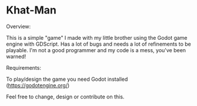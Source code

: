 # Khat-Man

Overview:

This is a simple "game" I made with my little brother using the Godot game engine with GDScript. Has a lot of bugs and needs a lot of refinements to be playable.  I'm not a good programmer and my code is a mess, you've been warned!

Requirements:

To play/design the game you need Godot installed (https://godotengine.org/)

Feel free to change, design or contribute on this.

